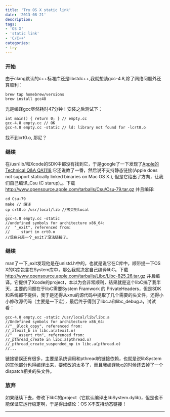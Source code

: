 ```yaml
---
title: 'Try OS X static link'
date: '2013-08-21'
description:
tags:
- 'OS X'
- 'static link'
- 'C/C++'
categories:
- try
---
```



### 开始
由于clang默认的c++标准库还是libstdc++,我就想装gcc-4.8,除了网络问题外还算顺利：

	brew tap homebrew/versions
	brew install gcc48

光是编译gcc尽然耗时47分钟！安装之后测试下：

	int main() { return 0; } // empty.cc
	gcc-4.8 empty.cc // OK
	gcc-4.8 empty.cc -static // ld: library not found for -lcrt0.o

找不到crt0.o, 那尼？

### 继续
在/usr/lib/和Xcode的SDK中都没有找到它，于是google了一下发现了[Apple的Technical Q&A QA1118][qa1118],它还说教了一番，然后说不支持静态链接(Apple does not support statically linked binaries on Mac OS X.), 但是它给出了方向，让我们自己编译_Csu (C starup)_。下载 http://www.opensource.apple.com/tarballs/Csu/Csu-79.tar.gz 并且编译:

	cd Csu-79
	make // 编译
	cp crt0.o /usr/local/lib //拷贝到local
	...
	gcc-4.8 empty.cc -static
	//undefined symbols for architecture x86_64:
	//  "_exit", referenced from:
    //     start in crt0.o
	//现在只差一个_exit了没法链接了。

### 继续
man了一下_exit发现他是在unistd.h中的，也就是说它在C库中，顺带提一下OS X的C库包含在System库中，那么我就决定自己编译libC。下载 http://www.opensource.apple.com/tarballs/Libc/Libc-825.26.tar.gz 并且编译。它提供了Xcode的project，本以为会非常顺利，结果就是这个libC搞了我半天，主要的问题在于libC需要System Framwork 的 PrivateHeaders，但是SDK和系统都不提供，我于是还得从xnu的源代码中提取了几个需要的头文件，还得小小修改源代码（主要是一下宏），最后终于得到了libc.a和libc_debug.a，试试看：

	gcc-4.8 empty.cc -static /usr/local/lib/libc.a
	//Undefined symbols for architecture x86_64:
    //"__Block_copy", referenced from:
    //_atexit_b in libc.a(atexit.o)
    //"___assert_rtn", referenced from:
    //_pthread_create in libc.a(pthread.o)
    //_pthread_create_suspended_np in libc.a(pthread.o)
	//...

链接错误还有很多，主要是系统调用和pthread的链接依赖，也就是说libSystem的其他部分也得编译出来，要修改的太多了，而且我编译libc的时候还去掉了一个dispatch相关的头文件。

### 放弃
如果继续下去，修改下libC的project（它默认编译出libSystem.dylib)，但是也不能保证它运行稳定啊，于是得出结论：OS X不支持动态链接！

***
[qa1118]: https://developer.apple.com/library/mac/qa/qa1118/_index.html "qa crt0.o"
